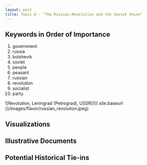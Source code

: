 ```yaml
---
layout: post
title: Topic 6 - "The Russian Revolution and the Soviet Union"
---
```


## Keywords in Order of Importance
1. government
2. russia
3. bolshevik
4. soviet
5. people
6. peasant
7. russian
8. revolution
9. socialist
10. party

![Revolution, Leningrad (Petrograd), USSR]({{ site.baseurl }}/images/flavor/russian_revolution.jpeg)

## Visualizations

## Illustrative Documents

## Potential Historical Tie-ins